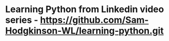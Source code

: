 # Learning Python from Linkedin video series - https://github.com/Sam-Hodgkinson-WL/learning-python.git


